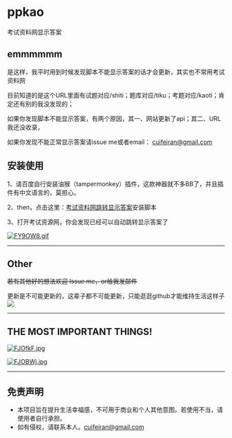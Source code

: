 # ppkao
考试资料网显示答案
## emmmmmm
是这样，我平时用到时候发现脚本不能显示答案的话才会更新，其实也不常用考试资料网

目前知道的是这个URL里面有试题对应/shiti；题库对应/tiku；考题对应/kaoti；肯定还有别的我没发现的；

如果你发现脚本不能显示答案，有两个原因，其一、网站更新了api；其二、URL我还没收录，

如果你发现不能正常显示答案请issue me或者email： cuifeiran@gmail.com


## 安装使用
1、请百度自行安装油猴（tampermonkey）插件，这款神器就不多BB了，并且插件有中文语言的，莫担心。

2、then，点击这里：[考试资料网跳转显示答案](https://greasyfork.org/zh-CN/scripts/375373-考试资料网跳转显示答案)安装脚本

3、打开考试资源网，你会发现已经可以自动跳转显示答案了

[![FY9OW8.gif](https://s1.ax1x.com/2018/12/11/FY9OW8.gif)](https://imgchr.com/i/FY9OW8)

---
## Other

~~若有其他好的想法欢迎 Issue me，or给我发邮件~~

更新是不可能更新的，这辈子都不可能更新，只能逛逛github才能维持生活这样子![](https://wx3.sinaimg.cn/mw690/b13f6d6cgy1fc3a1kimfxj201v01xjr6.jpg)

---
## THE MOST IMPORTANT THINGS!

[![FJOfkF.jpg](https://s1.ax1x.com/2018/12/11/FJOfkF.jpg)](https://imgchr.com/i/FJOfkF)

[![FJOBWj.jpg](https://s1.ax1x.com/2018/12/11/FJOBWj.jpg)](https://imgchr.com/i/FJOBWj)


---
## 免责声明
* 本项目旨在提升生活幸福感，不可用于商业和个人其他意图。若使用不当，请使用者自行承担。
* 如有侵权，请联系本人。cuifeiran@gmail.com
